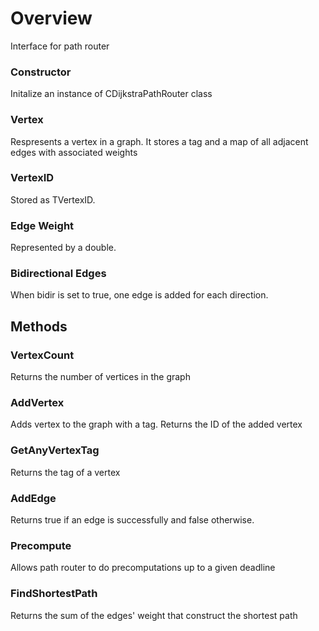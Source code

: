 # Overview
Interface for path router

### Constructor
Initalize an instance of CDijkstraPathRouter class
### Vertex
Respresents a vertex in a graph. It stores a tag and a map of all adjacent edges with associated weights
### VertexID
Stored as TVertexID.
### Edge Weight
Represented by a double.
### Bidirectional Edges
When bidir is set to true, one edge is added for each direction.

## Methods
### VertexCount
Returns the number of vertices in the graph
### AddVertex
Adds vertex to the graph with a tag. Returns the ID of the added vertex
### GetAnyVertexTag
Returns the tag of a vertex
### AddEdge
Returns true if an edge is successfully and false otherwise.
### Precompute
Allows path router to do precomputations up to a given deadline
### FindShortestPath
Returns the sum of the edges' weight that construct the shortest path
